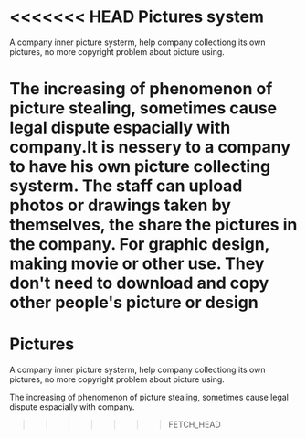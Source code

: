 <<<<<<< HEAD
Pictures system
================================================

A company inner picture systerm, help company collectiong its own pictures, no more copyright problem about picture using.

The increasing of phenomenon of picture stealing, sometimes cause legal dispute espacially with company.It is nessery to a company to have his own picture collecting systerm.
The staff can upload photos or drawings taken by themselves, the share the pictures in the company. For graphic design, making movie or other use.
They don't need to download and copy other people's picture or design
=======
Pictures
========

A company inner picture systerm, help company collectiong its own pictures, no more copyright problem about picture using.

The increasing of phenomenon of picture stealing, sometimes cause legal dispute espacially with company.
>>>>>>> FETCH_HEAD
